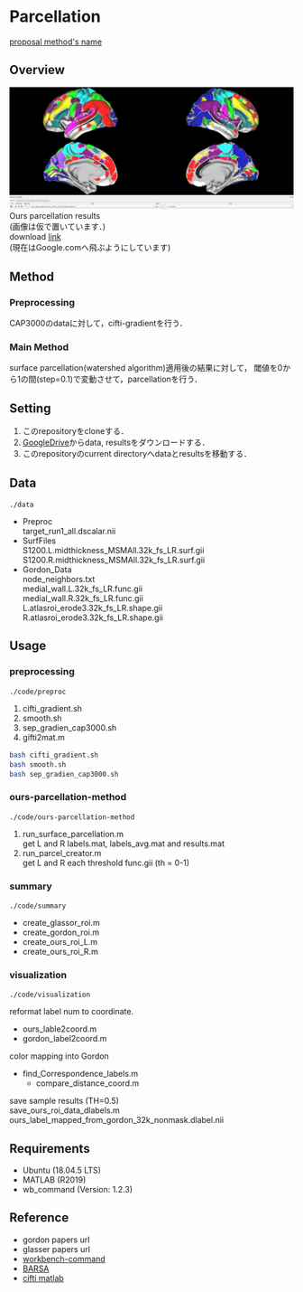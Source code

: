 # Parcellation

[proposal method's name](https://www.zoelabo.com/english-home)  

## Overview


![Ours results](images/ours.png "Ours results")  
Ours parcellation results  
(画像は仮で置いています．)  
download [link](https://www.google.com)  
(現在はGoogle.comへ飛ぶようにしています)  

## Method

### Preprocessing
CAP3000のdataに対して，cifti-gradientを行う．　　
### Main Method
surface parcellation(watershed algorithm)適用後の結果に対して，
閾値を0から1の間(step=0.1)で変動させて，parcellationを行う．

## Setting

1. このrepositoryをcloneする．
2. [GoogleDrive](https://www.google.com)からdata, resultsをダウンロードする．
3. このrepositoryのcurrent directoryへdataとresultsを移動する．

## Data

```
./data
```

- Preproc  
    target_run1_all.dscalar.nii
- SurfFiles  
    S1200.L.midthickness_MSMAll.32k_fs_LR.surf.gii  
    S1200.R.midthickness_MSMAll.32k_fs_LR.surf.gii  
- Gordon_Data  
    node_neighbors.txt  
    medial_wall.L.32k_fs_LR.func.gii  
    medial_wall.R.32k_fs_LR.func.gii  
    L.atlasroi_erode3.32k_fs_LR.shape.gii  
    R.atlasroi_erode3.32k_fs_LR.shape.gii  

## Usage

### preprocessing

```
./code/preproc
```

1. cifti_gradient.sh
2. smooth.sh
3. sep_gradien_cap3000.sh
4. gifti2mat.m

```sh
bash cifti_gradient.sh
bash smooth.sh
bash sep_gradien_cap3000.sh
```

### ours-parcellation-method

```
./code/ours-parcellation-method
```

1. run_surface_parcellation.m  
    get L and R labels.mat, labels_avg.mat and results.mat  
2. run_parcel_creator.m  
    get L and R each threshold func.gii  (th = 0-1)

### summary

```
./code/summary
```

- create_glassor_roi.m
- create_gordon_roi.m
- create_ours_roi_L.m
- create_ours_roi_R.m

### visualization

```
./code/visualization
```

reformat label num to coordinate.

- ours_lable2coord.m
- gordon_label2coord.m

color mapping into Gordon

- find_Correspondence_labels.m
    - compare_distance_coord.m

save sample results (TH=0.5)  
save_ours_roi_data_dlabels.m  
ours_label_mapped_from_gordon_32k_nonmask.dlabel.nii

## Requirements

- Ubuntu (18.04.5 LTS)
- MATLAB (R2019)
- wb_command (Version: 1.2.3)

## Reference
- gordon papers url
- glasser papers url
- [workbench-command](https://www.humanconnectome.org/software/workbench-command)
- [BARSA](https://balsa.wustl.edu/file/show/976Nr)
- [cifti matlab](https://github.com/Washington-University/cifti-matlab)